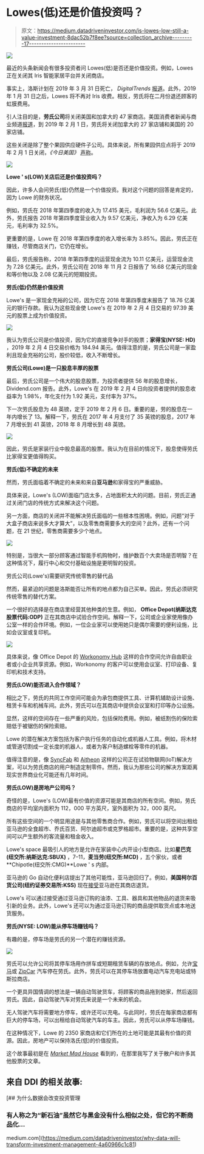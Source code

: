 # Lowes(低)还是价值投资吗？

> 原文：<https://medium.datadriveninvestor.com/is-lowes-low-still-a-value-investment-8dac52b7f8ee?source=collection_archive---------17----------------------->

[![](img/1e7bec8becfff8256dd1dbcd356172a8.png)](http://www.track.datadriveninvestor.com/1B9E)

最近的头条新闻会有很多投资者问 Lowes(低)是否还是价值投资。例如，Lowes 正在关闭其 Iris 智能家居平台并关闭商店。

事实上，洛斯计划在 2019 年 3 月 31 日死亡， *DigitalTrends* [报道](https://www.digitaltrends.com/home/lowes-shutting-down-home-automation-platform/)。此外，2019 年 1 月 31 日之后，Lowes 将不再对 Iris 收费。相反，劳氏将在二月份退还顾客的虹膜费用。

引人注目的是，**劳氏公司**将关闭美国和加拿大的 47 家商店。美国消费者新闻与商业频道[报道](https://www.cnn.com/2018/11/05/business/lowes-closures/index.html)，到 2019 年 2 月 1 日，劳氏将关闭加拿大的 27 家店铺和美国的 20 家店铺。

这些关闭是除了整个果园供应硬件子公司。具体来说，所有果园供应点将于 2019 年 2 月 1 日关闭，*《今日美国》* [声称](https://www.usatoday.com/story/money/business/2018/08/22/lowes-orchard-supply-hardware-stores-close/1060236002/)。

![](img/00dc12e30e5242e9877404dc210ac0e4.png)

**Lowe ' s(LOW)关店后还是价值投资吗？**

因此，许多人会问劳氏(低)仍然是一个价值投资。我对这个问题的回答是肯定的，因为 Lowe 的财务状况。

例如，劳氏在 2018 年第四季度的收入为 17.415 美元，毛利润为 56.6 亿美元。此外，劳氏报告 2018 年第四季度营业收入为 9.57 亿美元，净收入为 6.29 亿美元，毛利率为 32.5%。

更重要的是，Lowe 在 2018 年第四季度的收入增长率为 3.85%。因此，劳氏正在赚钱，尽管商店关门，它仍在增长。

最后，劳氏报告称，2018 年第四季度的运营现金流为 10.11 亿美元，运营现金流为 7.28 亿美元。此外，劳氏公司在 2018 年 11 月 2 日报告了 16.68 亿美元的现金和等价物以及 2.08 亿美元的短期投资。

**劳氏(低)仍然是价值投资**

Lowe's 是一家现金充裕的公司，因为它在 2018 年第四季度末报告了 18.76 亿美元的银行存款。我认为这些现金使 Lowe's 在 2019 年 2 月 4 日交易的 97.39 美元的股票上成为价值投资。

![](img/d092201df4bd9dba38fb643c39a35ddb.png)

我认为劳氏公司是价值投资，因为它的直接竞争对手的股票；**家得宝(NYSE: HD)** ，2019 年 2 月 4 日交易价格为 184.94 美元。值得注意的是，劳氏公司是一家盈利且现金充裕的公司，股价较低，收入不断增长。

**劳氏公司(Lowe)是一只股息丰厚的股票**

最后，劳氏公司是一个伟大的股息股票，为投资者提供 56 年的股息增长，Dividend.com 报告。此外，Lowe's 在 2019 年 2 月 4 日向投资者提供的股息收益率为 1.98%，年化支付为 1.92 美元，支付率为 37%。

下一次劳氏股息为 48 英镑，定于 2019 年 2 月 6 日。重要的是，劳的股息在一年内增长了 13。解释一下，劳氏在 2017 年 4 月支付了 35 英镑的股息，2017 年 7 月增长到 41 英镑，2018 年 8 月增长到 48 英镑。

![](img/49df479a6c3fcaf72c19e4734b0a59b8.png)

因此，劳氏是家装行业中股息最高的股票。我认为在目前的情况下，股息使得劳氏比家得宝更值得购买。

**劳氏(低)不确定的未来**

然而，劳氏面临着不确定的未来和来自**亚马逊**和家得宝的严重威胁。

具体来说，Lowe's (LOW)面临门店太多，占地面积太大的问题。目前，劳氏正通过关闭门店的传统方式来解决这个问题。

另一方面，商店的关闭并不能解决劳氏面临的一些根本性困境。例如，问题“对于大盒子商店来说多大才算大”，以及零售商需要多大的空间？此外，还有一个问题，在 21 世纪，零售商需要多少个地点。

![](img/8a0978a888da9d8f184c40623d861e35.png)

特别是，当很大一部分顾客通过智能手机购物时，维护数百个大卖场是否明智？在这种情况下，履行中心和交付基础设施是更明智的投资。

劳氏公司(Lowe's)需要研究传统零售的替代品

然而，最紧迫的问题是洛斯能否让所有的地点都为自己买单。因此，劳氏必须研究传统零售的替代方案。

一个很好的选择是在商店里经营其他种类的生意。例如， **Office Depot(纳斯达克股票代码:ODP)** 正在其商店中试验合作空间。解释一下，公司或企业家使用像办公室一样的合作环境。例如，一位企业家可以使用她只是偶尔需要的便利设施，比如会议室或复印机。

![](img/db9402b3d41a882c323d4d5eca3881ec.png)

具体来说，像 Office Depot 的 [Workonomy Hub](https://thinkrealty.com/office-depot-pilots-new-coworking-space/) 这样的合作空间允许自由职业者或小企业共享资源。例如，Workonomy 的客户可以使用会议室、打印设备、复印机和技术支持。

**劳氏(LOW)能否进入合作领域？**

相比之下，劳氏的共同工作空间可能会为承包商提供工具、计算机辅助设计设施、租赁卡车和机械车间。此外，劳氏可以在其商店中提供会议室和打印等办公设施。

显然，这样的空间存在一些严重的风险，包括保险费用。例如，被纸割伤的保险索赔低于被锯伤的保险索赔。

Lowe 的潜在解决方案包括为客户执行任务的自动化或机器人工具。例如，将木材或管道切割成一定长度的机器人，或者为客户制造螺栓等零件的机器。

值得注意的是，像 [SyncFab](https://syncfab.com/) 和 [Aitheon](https://www.aitheon.com/) 这样的公司正在试验物联网(IoT)解决方案，可以为劳氏商店的用户制造定制零件。然而，我认为那些公司的解决方案距离现实世界商业化可能还有几年时间。

**劳氏(LOW)是房地产公司吗？**

奇怪的是，Lowe's (LOW)最有价值的资源可能是其商店的所有空间。例如，劳氏商店的平均室内面积为 112，000 平方英尺，室外面积为 32，000 英尺。

所有这些空间的一个明显用途是与其他零售商合作。例如，劳氏可以将空间出租给亚马逊的全食超市、乔氏百货、阿尔迪超市或克罗格超市。重要的是，这种共享空间可以产生额外的客流量和租金收入。

Lowe's space 最吸引人的地方是允许在家装中心内开设小型商店。比如**星巴克(纽交所:纳斯达克:SBUX)** ，7–11，**麦当劳(纽交所:MCD)** ，五个家伙，或者 **Chipotle(纽交所:CMG)**Lowe ' s 内部。

亚马逊的 Go 自动化便利店提出了其他可能性，亚马逊回归了。例如，**美国柯尔百货公司(纽约证券交易所:KSS)** 现在[接受](https://www.kohls.com/feature/amazon.jsp)亚马逊在其商店退货。

Lowe's 可以通过接受通过亚马逊订购的油漆、工具、器具和其他物品的退货来吸引新的业务。此外，Lowe's 还可以为通过亚马逊订购的商品提供取货点或本地送货服务。

**劳氏(NYSE: LOW)能从停车场赚钱吗？**

有趣的是，停车场是劳氏的另一个潜在的赚钱资源。

![](img/edeff87933aa92afdae646c65eb3bc82.png)

劳氏可以允许公司将其停车场用作拼车或短期租赁车辆的存放地点。例如，允许[宝马](https://reachnow.com/en/)或 [ZipCar](https://www.zipcar.com/) 汽车停在劳氏。此外，劳氏可以在其停车场放置电动汽车充电站或特斯拉商店。

一个更具异国情调的想法是一辆自动驾驶货车，将顾客的商品拖到她家，然后返回劳氏。因此，自动驾驶汽车对劳氏来说是一个未来的机会。

无人驾驶汽车将需要地方停车，或许还可以充电。与此同时，劳氏在每家商店都有巨大的停车场，可以出租给自动驾驶汽车的车主。因此，劳氏可以从停车场赚钱。

在这种情况下，Lowe 的 2350 家商店和它们所在的土地可能是其最有价值的资源。因此，房地产可以保持洛氏(低)的价值投资。

这个故事最初是在 [*Market Mad House*](https://marketmadhouse.com/) 看到的，在那里我写了关于散户和许多其他股票的文章。

## 来自 DDI 的相关故事:

[](https://medium.com/datadriveninvestor/why-data-will-transform-investment-management-4a60966c1c81) [## 为什么数据会改变投资管理

### 有人称之为“新石油”虽然它与黑金没有什么相似之处，但它的不断商品化…

medium.com](https://medium.com/datadriveninvestor/why-data-will-transform-investment-management-4a60966c1c81)